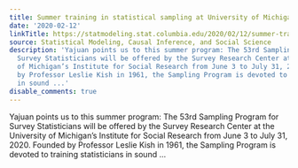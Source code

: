 ```yaml
---
title: Summer training in statistical sampling at University of Michigan
date: '2020-02-12'
linkTitle: https://statmodeling.stat.columbia.edu/2020/02/12/summer-training-in-statistical-sampling-at-university-of-michigan/
source: Statistical Modeling, Causal Inference, and Social Science
description: 'Yajuan points us to this summer program: The 53rd Sampling Program for
  Survey Statisticians will be offered by the Survey Research Center at the University
  of Michigan’s Institute for Social Research from June 3 to July 31, 2020. Founded
  by Professor Leslie Kish in 1961, the Sampling Program is devoted to training statisticians
  in sound ...'
disable_comments: true
---
```

Yajuan points us to this summer program: The 53rd Sampling Program for Survey Statisticians will be offered by the Survey Research Center at the University of Michigan’s Institute for Social Research from June 3 to July 31, 2020. Founded by Professor Leslie Kish in 1961, the Sampling Program is devoted to training statisticians in sound ...